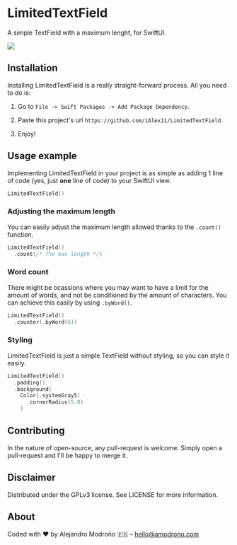 # LimitedTextField

A simple TextField with a maximum lenght, for SwiftUI.

![](https://github.com/iAlex11/LimitedTextField/demo.gif)

## Installation
Installing LimitedTextField is a really straight-forward process. All you need to do is:

1. Go to `File -> Swift Packages -> Add Package Dependency`.

2. Paste this project's url `https://github.com/iAlex11/LimitedTextField`.

3. Enjoy!

## Usage example
Implementing LimitedTextField in your project is as simple as adding 1 line of code (yes, just **one** line of code) to your SwiftUI view.

```swift
LimitedTextField()
```

### Adjusting the maximum length
You can easily adjust the maximum length allowed thanks to the `.count()` function.

```swift
LimitedTextField()
  .count(/* The max length */)
```

### Word count
There might be ocassions where you may want to have a limit for the amount of words, and not be conditioned by the amount of characters. You can achieve this easily by using `.byWord()`.

```swift
LimitedTextField()
  .counter(.byWord(5))
```

### Styling
LimitedTextField is just a simple TextField without styling, so you can style it easily.

```swift
LimitedTextField()
  .padding()
  .background(
    Color(.systemGray5)
      .cornerRadius(5.0)
    )
```

## Contributing
In the nature of open-source, any pull-request is welcome. Simply open a pull-request and I'll be happy to merge it.

## Disclaimer

Distributed under the GPLv3 license. See LICENSE for more information.

## About

Coded with ❤️ by Alejandro Modroño 🇪🇸 – hello@amodrono.com
